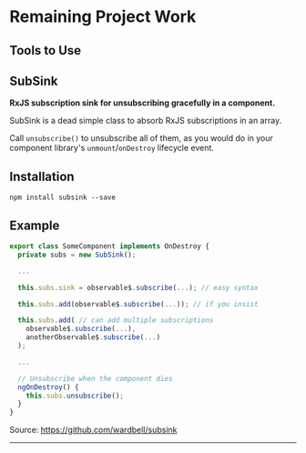 # Remaining Project Work

## Tools to Use

## SubSink

**RxJS subscription sink for unsubscribing gracefully in a component.**

SubSink is a dead simple class to absorb RxJS subscriptions in an array.

Call `unsubscribe()` to unsubscribe all of them, as you would do
in your component library's `unmount`/`onDestroy` lifecycle event.

## Installation

`npm install subsink --save`

## Example

```javascript
export class SomeComponent implements OnDestroy {
  private subs = new SubSink();

  ...

  this.subs.sink = observable$.subscribe(...); // easy syntax

  this.subs.add(observable$.subscribe(...)); // if you insist

  this.subs.add( // can add multiple subscriptions
    observable$.subscribe(...),
    anotherObservable$.subscribe(...)
  );

  ...

  // Unsubscribe when the component dies
  ngOnDestroy() {
    this.subs.unsubscribe();
  }
}
```

Source: <https://github.com/wardbell/subsink>

---
